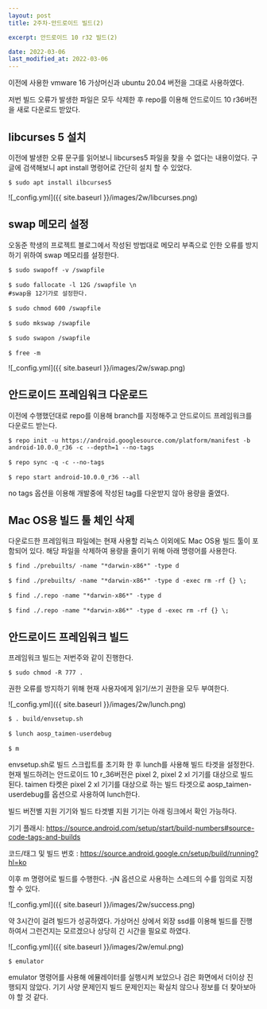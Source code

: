 ```yaml
---
layout: post
title: 2주차-안드로이드 빌드(2)

excerpt: 안드로이드 10 r32 빌드(2)

date: 2022-03-06
last_modified_at: 2022-03-06
---
```


이전에 사용한 vmware 16 가상머신과 ubuntu 20.04 버전을 그대로 사용하였다.

저번 빌드 오류가 발생한 파일은 모두 삭제한 후 repo를 이용해 안드로이드 10 r36버전을 새로 다운로드 받았다.

<H2>libcurses 5 설치</H2>

이전에 발생한 오류 문구를 읽어보니 libcurses5 파일을 찾을 수 없다는 내용이었다. 구글에 검색해보니 apt install 명령어로 간단히 설치 할 수 있었다.

<pre><code>$ sudo apt install ilbcurses5</code></pre>

![_config.yml]({{ site.baseurl }}/images/2w/libcurses.png)

<H2>swap 메모리 설정</H2>

오동준 학생의 프로젝트 블로그에서 작성된 방법대로 메모리 부족으로 인한 오류를 방지하기 위하여 swap 메모리를 설정한다.

<pre>
<code>$ sudo swapoff -v /swapfile</code>

<code>$ sudo fallocate -l 12G /swapfile \n
#swap을 12기가로 설정한다.</code>

<code>$ sudo chmod 600 /swapfile</code>

<code>$ sudo mkswap /swapfile</code>

<code>$ sudo swapon /swapfile</code>

<code>$ free -m</code>
</pre>

![_config.yml]({{ site.baseurl }}/images/2w/swap.png)

<H2>안드로이드 프레임워크 다운로드</H2>

이전에 수행했던대로 repo를 이용해 branch를 지정해주고 안드로이드 프레임워크를 다운로드 받는다.

<pre>
<code>$ repo init -u https://android.googlesource.com/platform/manifest -b android-10.0.0_r36 -c --depth=1 --no-tags</code>

<code>$ repo sync -q -c --no-tags</code>

<code>$ repo start android-10.0.0_r36 --all</code>
</pre>

no tags 옵션을 이용해 개발중에 작성된 tag를 다운받지 않아 용량을 줄였다.

<H2>Mac OS용 빌드 툴 체인 삭제</H2>

다운로드한 프레임워크 파일에는 현재 사용할 리눅스 이외에도 Mac OS용 빌드 툴이 포함되어 있다.
해당 파일을 삭제하여 용량을 줄이기 위해 아래 명령어를 사용한다.

<pre>
<code>$ find ./prebuilts/ -name "*darwin-x86*" -type d</code>

<code>$ find ./prebuilts/ -name "*darwin-x86*" -type d -exec rm -rf {} \;</code>

<code>$ find ./.repo -name "*darwin-x86*" -type d </code>

<code>$ find ./.repo -name "*darwin-x86*" -type d -exec rm -rf {} \; </code>
</pre>

<H2>안드로이드 프레임워크 빌드</H2>

프레임워크 빌드는 저번주와 같이 진행한다.

<pre>
<code>$ sudo chmod -R 777 .</code>
</pre>

권한 오류를 방지하기 위해 현재 사용자에게 읽기/쓰기 권한을 모두 부여한다.

![_config.yml]({{ site.baseurl }}/images/2w/lunch.png)

<pre>
<code>$ . build/envsetup.sh</code>

<code>$ lunch aosp_taimen-userdebug </code>

<code>$ m </code>
</pre>

envsetup.sh로 빌드 스크립트를 초기화 한 후 lunch를 사용해 빌드 타겟을 설정한다.
현재 빌드하려는 안드로이드 10 r_36버전은 pixel 2, pixel 2 xl 기기를 대상으로 빌드된다.
taimen 타켓은 pixel 2 xl 기기를 대상으로 하는 빌드 타겟으로 aosp_taimen-userdebug를 옵션으로 사용하여 lunch한다.

빌드 버전별 지원 기기와 빌드 타겟별 지원 기기는 아래 링크에서 확인 가능하다.

기기 플래시: https://source.android.com/setup/start/build-numbers#source-code-tags-and-builds

코드/태그 및 빌드 번호 : https://source.android.google.cn/setup/build/running?hl=ko

이후 m 명령어로 빌드를 수행한다. -jN 옵션으로 사용하는 스레드의 수를 임의로 지정할 수 있다.

![_config.yml]({{ site.baseurl }}/images/2w/success.png)

약 3시간이 걸려 빌드가 성공하였다. 가상머신 상에서 외장 ssd를 이용해 빌드를 진행하여서 그런건지는 모르겠으나 상당히 긴 시간을 필요로 하였다.

![_config.yml]({{ site.baseurl }}/images/2w/emul.png)

<pre>
<code>$ emulator</code>
</pre>

emulator 명령어를 사용해 에뮬레이터를 실행시켜 보았으나 검은 화면에서 더이상 진행되지 않았다. 
기기 사양 문제인지 빌드 문제인지는 확실치 않으나 정보를 더 찾아보아야 할 것 같다.

